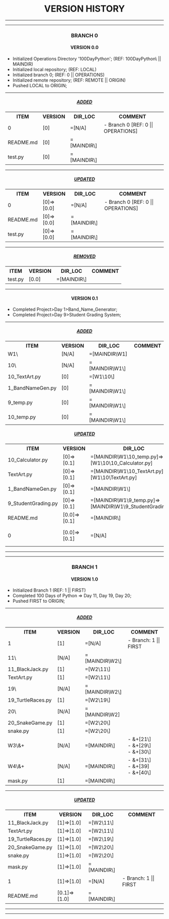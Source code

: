<h1 align="center">VERSION HISTORY</h1>

---

---

<h3 align="center">BRANCH 0</h3>

<h4 align="center">VERSION 0.0</h4>

-   Initialized Operations Directory '100DayPython'; (REF: 100DayPython\ || MAINDIR\)
-   Initialized local repository; (REF: LOCAL)
-   Initialized branch 0; (REF: 0 || OPERATIONS)
-   Initialized remote repository; (REF: REMOTE || ORIGIN)
-   Pushed LOCAL to ORIGIN;

---

<h5 align="center"><strong><em><u> ADDED </u></em></strong></h5>

<table align="center">
    <tr>
        <th>ITEM</th>
        <th>VERSION</th>
        <th>DIR_LOC</th>
        <th>COMMENT</th>
    </tr>
    <tr>
        <td>0</td>
        <td>[0]</td>
        <td>=[N/A]</td>
        <td>- Branch 0 [REF: 0 || OPERATIONS]</td>
    </tr>
    <tr>
        <td>README.md</td>
        <td>[0]</td>
        <td>=[MAINDIR\]</td>
        <td></td>
    </tr>
    <tr>
        <td>test.py</td>
        <td>[0]</td>
        <td>=[MAINDIR\]</td>
        <td></td>
    </tr>
</table>

---

<h5 align="center"><strong><em><u> UPDATED </u></em></strong></h5>

<table align="center">
    <tr>
        <th>ITEM</th>
        <th>VERSION</th>
        <th>DIR_LOC</th>
        <th>COMMENT</th>
    </tr>
    <tr>
        <td>0</td>
        <td>[0]=>[0.0]</td>
        <td>=[N/A]</td>
        <td>- Branch 0 [REF: 0 || OPERATIONS]</td>
    </tr>
    <tr>
        <td>README.md</td>
        <td>[0]=>[0.0]</td>
        <td>=[MAINDIR\]</td>
        <td></td>
    </tr>
    <tr>
        <td>test.py</td>
        <td>[0]=>[0.0]</td>
        <td>=[MAINDIR\]</td>
        <td></td>
    </tr>
</table>

---

<h5 align="center"><strong><em><u> REMOVED </u></em></strong></h5>

<table align="center">
    <tr>
        <th>ITEM</th>
        <th>VERSION</th>
        <th>DIR_LOC</th>
        <th>COMMENT</th>
    </tr>
    <tr>
        <td>test.py</td>
        <td>[0.0]</td>
        <td>=[MAINDIR\]</td>
        <td></td>
    </tr>
</table>

---

<h4 align="center">VERSION 0.1</h4>

-   Completed Project>Day 1>Band_Name_Generator;
-   Completed Project>Day 9>Student Grading System;

---

<h5 align="center"><strong><em><u> ADDED </u></em></strong></h5>

<table align="center">
    <tr>
        <th>ITEM</th>
        <th>VERSION</th>
        <th>DIR_LOC</th>
        <th>COMMENT</th>
    </tr>
    <tr>
        <td>W1\</td>
        <td>[N/A]</td>
        <td>=[MAINDIR\W1]</td>
        <td></td>
    </tr>
    <tr>
        <td>10\</td>
        <td>[N/A]</td>
        <td>=[MAINDIR\W1\]</td>
        <td></td>
    </tr>
    <tr>
        <td>10_TextArt.py</td>
        <td>[0]</td>
        <td>=[W1\10\]</td>
        <td></td>
    </tr>
    <tr>
        <td>1_BandNameGen.py</td>
        <td>[0]</td>
        <td>=[MAINDIR\W1\]</td>
        <td></td>
    </tr>
    <tr>
        <td>9_temp.py</td>
        <td>[0]</td>
        <td>=[MAINDIR\W1\]</td>
        <td></td>
    </tr>
    <tr>
        <td>10_temp.py</td>
        <td>[0]</td>
        <td>=[MAINDIR\W1\]</td>
        <td></td>
    </tr>
</table>

<h5 align="center"><strong><em><u> UPDATED </u></em></strong></h5>

<table align="center">
    <tr>
        <th>ITEM</th>
        <th>VERSION</th>
        <th>DIR_LOC</th>
        <th>COMMENT</th>
    </tr>
    <tr>
        <td>10_Calculator.py</td>
        <td>[0]=>[0.1]</td>
        <td>=[MAINDIR\W1\10_temp.py]=>[W1\10\10_Calculator.py]</td>
        <td></td>
    </tr>
    <tr>
        <td>TextArt.py</td>
        <td>[0]=>[0.1]</td>
        <td>=[MAINDIR\W1\10_TextArt.py]=>[W1\10\TextArt.py]</td>
        <td></td>
    </tr>
    <tr>
        <td>1_BandNameGen.py</td>
        <td>[0]=>[0.1]</td>
        <td>=[MAINDIR\W1\]</td>
        <td></td>
    </tr>
    <tr>
        <td>9_StudentGrading.py</td>
        <td>[0]=>[0.1]</td>
        <td>=[MAINDIR\W1\9_temp.py]=>[MAINDIR\W1\9_StudentGrading.py]</td>
        <td></td>
    </tr>
    <tr>
        <td>README.md</td>
        <td>[0.0]=>[0.1]</td>
        <td>=[MAINDIR\]</td>
        <td></td>
    </tr>
    <tr>
        <td>0</td>
        <td>[0.0]=>[0.1]</td>
        <td>=[N/A]</td>
        <td>- Branch 0 [REF: 0 || OPERATIONS]</td>
    </tr>
</table>

---

---

<h3 align="center">BRANCH 1</h3>

<h4 align="center">VERSION 1.0</h4>

-   Initialized Branch 1 (REF: 1 || FIRST)
-   Completed 100 Days of Python => Day 11, Day 19, Day 20;
-   Pushed FIRST to ORIGIN;

---

<h5 align="center"><strong><em><u> ADDED </u></em></strong></h5>

<table align="center">
    <tr>
        <th>ITEM</th>
        <th>VERSION</th>
        <th>DIR_LOC</th>
        <th>COMMENT</th>
    </tr>
    <tr>
        <td>1</td>
        <td>[1]</td>
        <td>=[N/A]</td>
        <td>- Branch: 1 || FIRST</td>
    </tr>
    <tr>
        <td>11\</td>
        <td>[N/A]</td>
        <td>=[MAINDIR\W2\]</td>
        <td></td>
    </tr>
    <tr>
        <td>11_BlackJack.py</td>
        <td>[1]</td>
        <td>=[W2\11\]</td>
        <td></td>
    </tr>
    <tr>
        <td>TextArt.py</td>
        <td>[1]</td>
        <td>=[W2\11\]</td>
        <td></td>
    </tr>
    <tr>
        <td>19\</td>
        <td>[N/A]</td>
        <td>=[MAINDIR\W2\]</td>
        <td></td>
    </tr>
    <tr>
        <td>19_TurtleRaces.py</td>
        <td>[1]</td>
        <td>=[W2\19\]</td>
        <td></td>
    </tr>
    <tr>
        <td>20\</td>
        <td>[N/A]</td>
        <td>=[MAINDIR\W2]</td>
        <td></td>
    </tr>
    <tr>
        <td>20_SnakeGame.py</td>
        <td>[1]</td>
        <td>=[W2\20\]</td>
        <td></td>
    </tr>
    <tr>
        <td>snake.py</td>
        <td>[1]</td>
        <td>=[W2\20\]</td>
        <td></td>
    </tr>
    <tr>
        <td>W3\&+</td>
        <td>[N/A]</td>
        <td>=[MAINDIR\]</td>
        <td>- &+[21\]<br>- &+[29\]<br>- &+[30\]</td>
    </tr>
    <tr>
        <td>W4\&+</td>
        <td>[N/A]</td>
        <td>=[MAINDIR\]</td>
        <td>- &+[31\]<br>- &+[39]<br>- &+[40\]</td>
    </tr>
    <tr>
        <td>mask.py</td>
        <td>[1]</td>
        <td>=[MAINDIR\]</td>
        <td></td>
    </tr>
</table>

---

<h5 align="center"><strong><em><u> UPDATED </u></em></strong></h5>

<table align="center">
    <tr>
        <th>ITEM</th>
        <th>VERSION</th>
        <th>DIR_LOC</th>
        <th>COMMENT</th>
    </tr>
    <tr>
        <td>11_BlackJack.py</td>
        <td>[1]=>[1.0]</td>
        <td>=[W2\11\]</td>
        <td></td>
    </tr>
    <tr>
        <td>TextArt.py</td>
        <td>[1]=>[1.0]</td>
        <td>=[W2\11\]</td>
        <td></td>
    </tr>
    <tr>
        <td>19_TurtleRaces.py</td>
        <td>[1]=>[1.0]</td>
        <td>=[W2\19\]</td>
        <td></td>
    </tr>
    <tr>
        <td>20_SnakeGame.py</td>
        <td>[1]=>[1.0]</td>
        <td>=[W2\20\]</td>
        <td></td>
    </tr>
    <tr>
        <td>snake.py</td>
        <td>[1]=>[1.0]</td>
        <td>=[W2\20\]</td>
        <td></td>
    </tr>
    <tr>
        <td>mask.py</td>
        <td>[1]=>[1.0]</td>
        <td>=[MAINDIR\]</td>
        <td></td>
    </tr>
    <tr>
        <td>1</td>
        <td>[1]=>[1.0]</td>
        <td>=[N/A]</td>
        <td>- Branch: 1 || FIRST</td>
    </tr>
    <tr>
        <td>README.md</td>
        <td>[0.1]=>[1.0]</td>
        <td>=[MAINDIR\]</td>
        <td></td>
    </tr>
</table>

---

---
